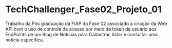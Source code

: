 # TechChallenger_Fase02_Projeto_01
Trabalho da Pós graduação da FIAP da Fase 02 associado a criação da Web API com o uso de controle de acesso por meio de token de usuário aos EndPoints de um Blog de Noticias para Cadastrar, listar e consultar uma noticia especifica.

